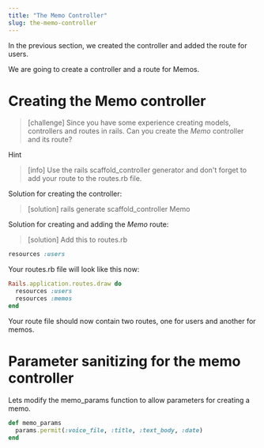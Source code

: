 ```yaml
---
title: "The Memo Controller"
slug: the-memo-controller
---
```


In the previous section, we created the controller and added the route for users.

We are going to create a controller and a route for Memos.

# Creating the Memo controller

> [challenge]
> Since you have some experience creating models, controllers and routes in rails. Can you create the _Memo_ controller and its route?
>

Hint

> [info]
> Use the rails scaffold_controller generator and don't forget to add your route to the routes.rb file.
>

<!--  -->

Solution for creating the controller:

> [solution]
> rails generate scaffold_controller Memo
>

Solution for creating and adding the _Memo_ route:

> [solution]
Add this to routes.rb
>
```ruby
resources :users
```
>
Your routes.rb file will look like this now:
>
```ruby
Rails.application.routes.draw do
  resources :users
  resources :memos
end
```
>

Your route file should now contain two routes, one for users and another for memos.

# Parameter sanitizing for the memo controller

Lets modify the memo_params function to allow parameters for creating a memo.

```ruby
def memo_params
  params.permit(:voice_file, :title, :text_body, :date)
end
```
